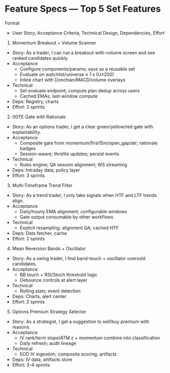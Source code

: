 # Feature Specs — Top 5 Set Features

Format
- User Story, Acceptance Criteria, Technical Design, Dependencies, Effort

1) Momentum Breakout + Volume Scanner
- Story: As a trader, I can run a breakout-with-volume screen and see ranked candidates quickly.
- Acceptance
  - Configure components/params; save as a reusable set
  - Evaluate on watchlist/universe ≤ 1 s (U≤200)
  - Inline chart with Donchian/MACD/volume overlays
- Technical
  - Set evaluate endpoint; compute plan dedup across users
  - Cached EMAs; last-window compute
- Deps: Registry, charts
- Effort: 3 sprints

2) 0DTE Gate with Rationale
- Story: As an options trader, I get a clear green/yellow/red gate with explainability.
- Acceptance
  - Composite gate from momentum/first15m/open_gap/atr; rationale badges
  - Session-aware; throttle updates; persist events
- Technical
  - Rules engine; QA session alignment; WS streaming
- Deps: Intraday data, policy layer
- Effort: 3 sprints

3) Multi-Timeframe Trend Filter
- Story: As a trend trader, I only take signals when HTF and LTF trends align.
- Acceptance
  - Daily/hourly EMA alignment; configurable windows
  - Gate output consumable by other workflows
- Technical
  - Explicit resampling; alignment QA; cached HTF
- Deps: Data fetcher, cache
- Effort: 2 sprints

4) Mean Reversion Bands + Oscillator
- Story: As a swing trader, I find band-touch + oscillator oversold candidates.
- Acceptance
  - BB touch + RSI/Stoch threshold logic
  - Debounce controls at alert layer
- Technical
  - Rolling stats; event detection
- Deps: Charts, alert center
- Effort: 2 sprints

5) Options Premium Strategy Selector
- Story: As a strategist, I get a suggestion to sell/buy premium with reasons.
- Acceptance
  - IV rank/term slope/ATM z + momentum combine into classification
  - Daily refresh; audit lineage
- Technical
  - EOD IV ingestion; composite scoring; artifacts
- Deps: IV data, artifacts store
- Effort: 3–4 sprints

